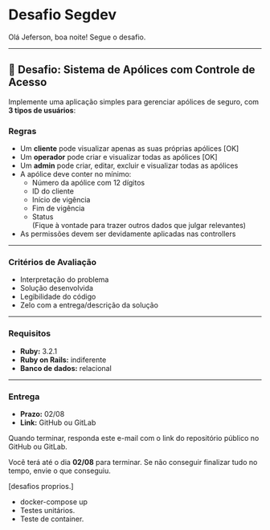 # Desafio Segdev

Olá Jeferson, boa noite! Segue o desafio.

---

## 🧪 Desafio: Sistema de Apólices com Controle de Acesso

Implemente uma aplicação simples para gerenciar apólices de seguro, com **3 tipos de usuários**:
 
### Regras

- Um **cliente** pode visualizar apenas as suas próprias apólices [OK]
- Um **operador** pode criar e visualizar todas as apólices [OK]  
- Um **admin** pode criar, editar, excluir e visualizar todas as apólices
- A apólice deve conter no mínimo:
  - Número da apólice com 12 dígitos
  - ID do cliente
  - Início de vigência
  - Fim de vigência
  - Status  
  (Fique à vontade para trazer outros dados que julgar relevantes)
- As permissões devem ser devidamente aplicadas nas controllers

---

### Critérios de Avaliação

- Interpretação do problema
- Solução desenvolvida
- Legibilidade do código
- Zelo com a entrega/descrição da solução

---

### Requisitos

- **Ruby:** 3.2.1
- **Ruby on Rails:** indiferente
- **Banco de dados:** relacional

---

### Entrega

- **Prazo:** 02/08
- **Link:** GitHub ou GitLab

Quando terminar, responda este e-mail com o link do repositório público no GitHub ou GitLab.

Você terá até o dia **02/08** para terminar. Se não conseguir finalizar tudo no tempo, envie o que conseguiu.


[desafios proprios.]
 - docker-compose up 
 - Testes unitários.
 - Teste de container.